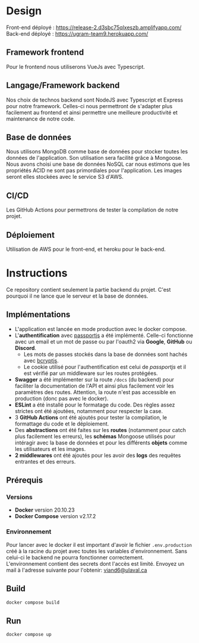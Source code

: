 # Design

Front-end déployé : https://release-2.d3sbc75qlxeszb.amplifyapp.com/     
Back-end déployé : https://ugram-team9.herokuapp.com/

## Framework frontend
Pour le frontend nous utiliserons VueJs avec Typescript.

## Langage/Framework backend
Nos choix de technos backend sont NodeJS avec Typescript et Express pour notre framework. Celles-ci nous permettront de s'adapter plus facilement au frontend et ainsi permettre une meilleure productivité et maintenance de notre code.

## Base de données
Nous utilisons MongoDB comme base de données pour stocker toutes les données de l'application. Son utilisation sera facilité grâce à Mongoose. Nous avons choisi une base de données NoSQL car nous estimons que les propriétés ACID ne sont pas primordiales pour l'application.
Les images seront elles stockées avec le service S3 d'AWS.

## CI/CD
Les GitHub Actions pour permettrons de tester la compilation de notre projet.

## Déploiement
Utilisation de AWS pour le front-end, et heroku pour le back-end.


# Instructions
Ce repository contient seulement la partie backend du projet. C'est pourquoi il ne lance que le serveur et la base de données.

## Implémentations
- L'application est lancée en mode production avec le docker compose.
- L'**authentification** avec [passportjs](https://www.passportjs.org/) a été implémenté. Celle-ci fonctionne avec un email et un mot de passe ou par l'oauth2 via **Google**, **GitHub** ou **Discord**.
    - Les mots de passes stockés dans la base de données sont hachés avec [bcryptjs](https://www.npmjs.com/package/bcryptjs).
    - Le cookie utilisé pour l'authentification est celui de *passportjs* et il est vérifié par un middleware sur les routes protégées.
- **Swagger** a été implémenter sur la route `/docs` (du backend) pour faciliter la documentation de l'API et ainsi plus facilement voir les paramètres des routes. Attention, la route n'est pas accessible en production (donc pas avec le docker).
- **ESLint** a été installé pour le formatage du code. Des règles assez strictes ont été ajoutées, notamment pour respecter la case.
- 3 **GitHub Actions** ont été ajoutés pour tester la compilation, le formattage du code et le déploiement.
- Des **abstractions** ont été faites sur les **routes** (notamment pour catch plus facilement les erreurs), les **schémas** Mongoose utilisés pour intéragir avec la base de données et pour les différents **objets** comme les utilisateurs et les images.
- **2 middlewares** ont été ajoutés pour les avoir des **logs** des requêtes entrantes et des erreurs.

## Prérequis
### Versions
- **Docker** version 20.10.23
- **Docker Compose** version v2.17.2

### Environnement
Pour lancer avec le docker il est important d'avoir le fichier `.env.production` créé à la racine du projet avec toutes les variables d'environnement. Sans celui-ci le backend ne pourra fonctionner correctement.  
L'environnement contient des secrets dont l'accès est limité. Envoyez un mail à l'adresse suivante pour l'obtenir: [viand6@ulaval.ca](mailto:viand6@ulaval.ca)

## Build
```bash
docker compose build
```

## Run
```bash
docker compose up
```